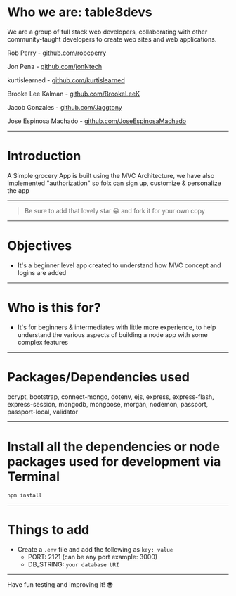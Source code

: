 # Who we are: table8devs

We are a group of full stack web developers, collaborating with other community-taught developers to create web sites and web applications.

<p>Rob Perry - <a href="https://github.com/robcperry">github.com/robcperry</a></p>
<p>Jon Pena - <a href="https://github.com/jonNtech">github.com/jonNtech</a></p>
<p>kurtislearned - <a href="https://github.com/kurtislearned">github.com/kurtislearned</a></p>
<p>Brooke Lee Kalman - <a href="https://github.com/BrookeLeeK">github.com/BrookeLeeK</a></p>
<p>Jacob Gonzales - <a href="https://github.com/Jaggtony">github.com/Jaggtony</a></p>
<p>Jose Espinosa Machado - <a href="https://github.com/JoseEspinosaMachado">github.com/JoseEspinosaMachado</a></p>

---

# Introduction

A Simple grocery App is built using the MVC Architecture, we have also implemented "authorization" so folx can sign up, customize & personalize the app 

---

> Be sure to add that lovely star 😀 and fork it for your own copy

---

# Objectives

- It's a beginner level app created to understand how MVC concept and logins are added

---

# Who is this for? 

- It's for beginners & intermediates with little more experience, to help understand the various aspects of building a node app with some complex features

---

# Packages/Dependencies used 

bcrypt, bootstrap, connect-mongo, dotenv, ejs, express, express-flash, express-session, mongodb, mongoose, morgan, nodemon, passport, passport-local, validator

---

# Install all the dependencies or node packages used for development via Terminal

`npm install` 

---

# Things to add

- Create a `.env` file and add the following as `key: value` 
  - PORT: 2121 (can be any port example: 3000) 
  - DB_STRING: `your database URI` 
 ---
 
 Have fun testing and improving it! 😎


